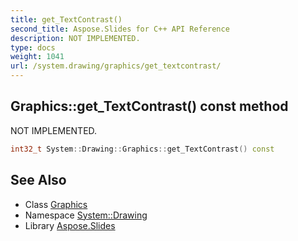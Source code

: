 ```yaml
---
title: get_TextContrast()
second_title: Aspose.Slides for C++ API Reference
description: NOT IMPLEMENTED.
type: docs
weight: 1041
url: /system.drawing/graphics/get_textcontrast/
---
```

## Graphics::get_TextContrast() const method


NOT IMPLEMENTED.

```cpp
int32_t System::Drawing::Graphics::get_TextContrast() const
```


## See Also

* Class [Graphics](../)
* Namespace [System::Drawing](../../)
* Library [Aspose.Slides](../../../)